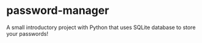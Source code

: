 # password-manager
A small introductory project with Python that uses SQLite database to store your passwords!
